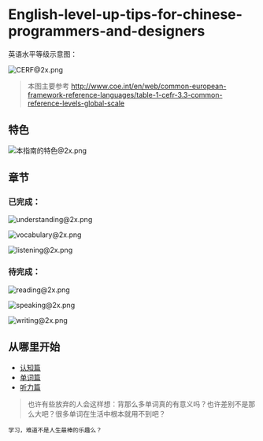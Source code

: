 # English-level-up-tips-for-chinese-programmers-and-designers

英语水平等级示意图：

![CERF@2x.png](https://ooo.0o0.ooo/2017/06/05/5934bb9a2e3bc.png)
>本图主要参考 http://www.coe.int/en/web/common-european-framework-reference-languages/table-1-cefr-3.3-common-reference-levels-global-scale

## 特色

![本指南的特色@2x.png](https://ooo.0o0.ooo/2017/06/05/5934e48ba44bd.png)

## 章节
### 已完成：
![understanding@2x.png](https://ooo.0o0.ooo/2017/06/05/593528281ae08.png)

![vocabulary@2x.png](https://ooo.0o0.ooo/2017/06/05/5935282811f5b.png)

![listening@2x.png](https://ooo.0o0.ooo/2017/06/05/59352827cb44b.png)

### 待完成：

![reading@2x.png](https://ooo.0o0.ooo/2017/06/05/59352827ddd15.png)

![speaking@2x.png](https://ooo.0o0.ooo/2017/06/05/59352827f07e1.png)

![writing@2x.png](https://ooo.0o0.ooo/2017/06/05/59352828161b7.png)

## 从哪里开始
- [认知篇](https://github.com/byoungd/english-level-up-tips-for-chinese-programmers-and-designers/blob/master/understanding.md)
- [单词篇](https://github.com/byoungd/english-level-up-tips-for-chinese-programmers-and-designers/blob/master/vocabulary.md)
- [听力篇](https://github.com/byoungd/english-level-up-tips-for-chinese-programmers-and-designers/blob/master/listening.md)

>也许有些放弃的人会这样想：背那么多单词真的有意义吗？也许差别不是那么大吧？很多单词在生活中根本就用不到吧？
    
   
    学习，难道不是人生最棒的乐趣么？